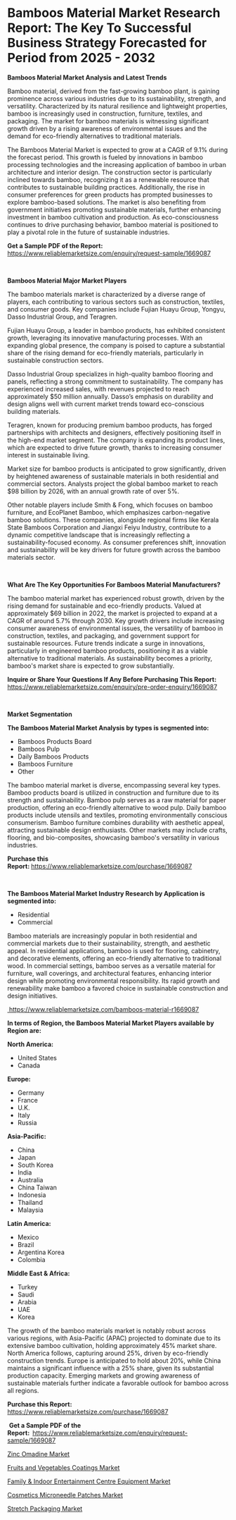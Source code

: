 <p><h1>Bamboos Material Market Research Report: The Key To Successful Business Strategy Forecasted for Period from 2025 - 2032</h1></p><p><strong>Bamboos Material Market Analysis and Latest Trends</strong></p>
<p><p>Bamboo material, derived from the fast-growing bamboo plant, is gaining prominence across various industries due to its sustainability, strength, and versatility. Characterized by its natural resilience and lightweight properties, bamboo is increasingly used in construction, furniture, textiles, and packaging. The market for bamboo materials is witnessing significant growth driven by a rising awareness of environmental issues and the demand for eco-friendly alternatives to traditional materials.</p><p>The Bamboos Material Market is expected to grow at a CAGR of 9.1% during the forecast period. This growth is fueled by innovations in bamboo processing technologies and the increasing application of bamboo in urban architecture and interior design. The construction sector is particularly inclined towards bamboo, recognizing it as a renewable resource that contributes to sustainable building practices. Additionally, the rise in consumer preferences for green products has prompted businesses to explore bamboo-based solutions. The market is also benefiting from government initiatives promoting sustainable materials, further enhancing investment in bamboo cultivation and production. As eco-consciousness continues to drive purchasing behavior, bamboo material is positioned to play a pivotal role in the future of sustainable industries.</p></p>
<p><strong>Get a Sample PDF of the Report:&nbsp;</strong> <a href="https://www.reliablemarketsize.com/enquiry/request-sample/1669087?utm_campaign=2034&utm_medium=2&utm_source=Github&utm_content=ia&utm_term=10022025&utm_id=bamboos-material">https://www.reliablemarketsize.com/enquiry/request-sample/1669087</a></p>
<p>&nbsp;</p>
<p><strong>Bamboos Material Major Market Players</strong></p>
<p><p>The bamboo materials market is characterized by a diverse range of players, each contributing to various sectors such as construction, textiles, and consumer goods. Key companies include Fujian Huayu Group, Yongyu, Dasso Industrial Group, and Teragren.</p><p>Fujian Huayu Group, a leader in bamboo products, has exhibited consistent growth, leveraging its innovative manufacturing processes. With an expanding global presence, the company is poised to capture a substantial share of the rising demand for eco-friendly materials, particularly in sustainable construction sectors.</p><p>Dasso Industrial Group specializes in high-quality bamboo flooring and panels, reflecting a strong commitment to sustainability. The company has experienced increased sales, with revenues projected to reach approximately $50 million annually. Dasso’s emphasis on durability and design aligns well with current market trends toward eco-conscious building materials.</p><p>Teragren, known for producing premium bamboo products, has forged partnerships with architects and designers, effectively positioning itself in the high-end market segment. The company is expanding its product lines, which are expected to drive future growth, thanks to increasing consumer interest in sustainable living.</p><p>Market size for bamboo products is anticipated to grow significantly, driven by heightened awareness of sustainable materials in both residential and commercial sectors. Analysts project the global bamboo market to reach $98 billion by 2026, with an annual growth rate of over 5%.</p><p>Other notable players include Smith & Fong, which focuses on bamboo furniture, and EcoPlanet Bamboo, which emphasizes carbon-negative bamboo solutions. These companies, alongside regional firms like Kerala State Bamboos Corporation and Jiangxi Feiyu Industry, contribute to a dynamic competitive landscape that is increasingly reflecting a sustainability-focused economy. As consumer preferences shift, innovation and sustainability will be key drivers for future growth across the bamboo materials sector.</p></p>
<p>&nbsp;</p>
<p><strong>What Are The Key Opportunities For Bamboos Material Manufacturers?</strong></p>
<p><p>The bamboo material market has experienced robust growth, driven by the rising demand for sustainable and eco-friendly products. Valued at approximately $69 billion in 2022, the market is projected to expand at a CAGR of around 5.7% through 2030. Key growth drivers include increasing consumer awareness of environmental issues, the versatility of bamboo in construction, textiles, and packaging, and government support for sustainable resources. Future trends indicate a surge in innovations, particularly in engineered bamboo products, positioning it as a viable alternative to traditional materials. As sustainability becomes a priority, bamboo's market share is expected to grow substantially.</p></p>
<p><strong>Inquire or Share Your Questions If Any Before Purchasing This Report:</strong> <a href="https://www.reliablemarketsize.com/enquiry/pre-order-enquiry/1669087?utm_campaign=2034&utm_medium=2&utm_source=Github&utm_content=ia&utm_term=10022025&utm_id=bamboos-material">https://www.reliablemarketsize.com/enquiry/pre-order-enquiry/1669087</a></p>
<p>&nbsp;</p>
<p><strong>Market Segmentation</strong></p>
<p><strong>The Bamboos Material Market Analysis by types is segmented into:</strong></p>
<p><ul><li>Bamboos Products Board</li><li>Bamboos Pulp</li><li>Daily Bamboos Products</li><li>Bamboos Furniture</li><li>Other</li></ul></p>
<p><p>The bamboo material market is diverse, encompassing several key types. Bamboo products board is utilized in construction and furniture due to its strength and sustainability. Bamboo pulp serves as a raw material for paper production, offering an eco-friendly alternative to wood pulp. Daily bamboo products include utensils and textiles, promoting environmentally conscious consumerism. Bamboo furniture combines durability with aesthetic appeal, attracting sustainable design enthusiasts. Other markets may include crafts, flooring, and bio-composites, showcasing bamboo's versatility in various industries.</p></p>
<p><strong>Purchase this Report:&nbsp;</strong><a href="https://www.reliablemarketsize.com/purchase/1669087?utm_campaign=2034&utm_medium=2&utm_source=Github&utm_content=ia&utm_term=10022025&utm_id=bamboos-material">https://www.reliablemarketsize.com/purchase/1669087</a></p>
<p>&nbsp;</p>
<p><strong>The Bamboos Material Market Industry Research by Application is segmented into:</strong></p>
<p><ul><li>Residential</li><li>Commercial</li></ul></p>
<p><p>Bamboo materials are increasingly popular in both residential and commercial markets due to their sustainability, strength, and aesthetic appeal. In residential applications, bamboo is used for flooring, cabinetry, and decorative elements, offering an eco-friendly alternative to traditional wood. In commercial settings, bamboo serves as a versatile material for furniture, wall coverings, and architectural features, enhancing interior design while promoting environmental responsibility. Its rapid growth and renewability make bamboo a favored choice in sustainable construction and design initiatives.</p></p>
<p><a href="https://www.reliablemarketsize.com/bamboos-material-r1669087?utm_campaign=2034&utm_medium=2&utm_source=Github&utm_content=ia&utm_term=10022025&utm_id=bamboos-material">&nbsp;https://www.reliablemarketsize.com/bamboos-material-r1669087</a></p>
<p><strong>In terms of Region, the Bamboos Material Market Players available by Region are:</strong></p>
<p>
    <p> <strong> North America: </strong>
        <ul>
            <li>United States</li>
            <li>Canada</li>
        </ul>
        </p> 
    <p> <strong> Europe: </strong>
        <ul>
            <li>Germany</li>
            <li>France</li>
            <li>U.K.</li>
            <li>Italy</li>
            <li>Russia</li>
        </ul>
        </p> 
    <p> <strong> Asia-Pacific: </strong>
        <ul>
            <li>China</li>
            <li>Japan</li>
            <li>South Korea</li>
            <li>India</li>
            <li>Australia</li>
            <li>China Taiwan</li>
            <li>Indonesia</li>
            <li>Thailand</li>
            <li>Malaysia</li>
        </ul>
        </p> 
    <p> <strong> Latin America: </strong>
        <ul>
            <li>Mexico</li>
            <li>Brazil</li>
            <li>Argentina Korea</li>
            <li>Colombia</li>
        </ul>
        </p> 
    <p> <strong> Middle East & Africa: </strong>
        <ul>
            <li>Turkey</li>
            <li>Saudi</li>
            <li>Arabia</li>
            <li>UAE</li>
            <li>Korea</li>
        </ul>
    </p>
    </p>
<p><p>The growth of the bamboo materials market is notably robust across various regions, with Asia-Pacific (APAC) projected to dominate due to its extensive bamboo cultivation, holding approximately 45% market share. North America follows, capturing around 25%, driven by eco-friendly construction trends. Europe is anticipated to hold about 20%, while China maintains a significant influence with a 25% share, given its substantial production capacity. Emerging markets and growing awareness of sustainable materials further indicate a favorable outlook for bamboo across all regions.</p></p>
<p><strong>Purchase this Report: </strong><a href="https://www.reliablemarketsize.com/purchase/1669087?utm_campaign=2034&utm_medium=2&utm_source=Github&utm_content=ia&utm_term=10022025&utm_id=bamboos-material">https://www.reliablemarketsize.com/purchase/1669087</a></p>
<p>&nbsp;<strong>Get a Sample PDF of the Report:&nbsp;&nbsp;</strong><a href="https://www.reliablemarketsize.com/enquiry/request-sample/1669087?utm_campaign=2034&utm_medium=2&utm_source=Github&utm_content=ia&utm_term=10022025&utm_id=bamboos-material">https://www.reliablemarketsize.com/enquiry/request-sample/1669087</a></p>
<p><strong></strong></p>
<p><p><a href="https://www.linkedin.com/pulse/forecasting-growth-zinc-omadine-market-2025-2032-revenue-sb1tf?utm_campaign=2034&utm_medium=2&utm_source=Github&utm_content=ia&utm_term=10022025&utm_id=bamboos-material">Zinc Omadine Market</a></p><p><a href="https://www.linkedin.com/pulse/fruits-vegetables-coatings-market-trends-forecast-growth-tvmrc?utm_campaign=2034&utm_medium=2&utm_source=Github&utm_content=ia&utm_term=10022025&utm_id=bamboos-material">Fruits and Vegetables Coatings Market</a></p><p><a href="https://github.com/biyajausenik/Market-Research-Report-List-1/blob/main/family-indoor-entertainment-centre-equipment-market.md?utm_campaign=2034&utm_medium=2&utm_source=Github&utm_content=ia&utm_term=10022025&utm_id=bamboos-material">Family & Indoor Entertainment Centre Equipment Market</a></p><p><a href="https://github.com/momossidram/Market-Research-Report-List-1/blob/main/cosmetics-microneedle-patches-market.md?utm_campaign=2034&utm_medium=2&utm_source=Github&utm_content=ia&utm_term=10022025&utm_id=bamboos-material">Cosmetics Microneedle Patches Market</a></p><p><a href="https://www.linkedin.com/pulse/challenges-opportunities-stretch-packaging-market-sales-mepkf?utm_campaign=2034&utm_medium=2&utm_source=Github&utm_content=ia&utm_term=10022025&utm_id=bamboos-material">Stretch Packaging Market</a></p></p>